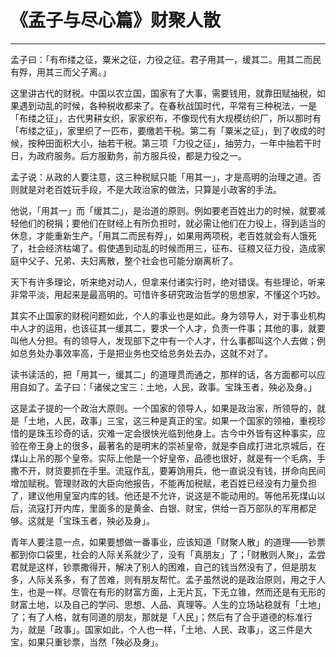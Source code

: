 # 《孟子与尽心篇》财聚人散

------

孟子曰：「有布缕之征，粟米之征，力役之征。君子用其一，缓其二。用其二而民有殍，用其三而父子离。」

这里讲古代的财税。中国以农立国，国家有了大事，需要钱用，就靠田赋抽税，如果遇到动乱的时候，各种税收都来了。在春秋战国时代，平常有三种税法，一是「布缕之征」，古代男耕女织，家家织布，不像现代有大规模纺织厂，所以那时有「布缕之征」，家里织了一匹布，要缴若干税。第二有「粟米之征」，到了收成的时候，按种田面积大小，抽若干税。第三项「力役之征」，抽劳力，一年中抽若干时日，为政府服务。后方服勤务，前方服兵役，都是力役之一。

孟子说：从政的人要注意，这三种税赋只能「用其一」，才是高明的治理之道。否则就是对老百姓玩手段，不是大政治家的做法，只算是小政客的手法。

他说，「用其一」而「缓其二」，是治道的原则。例如要老百姓出力的时候，就要减轻他们的税捐；要他们在财经上有所负担时，就必需让他们在力役上，得到适当的休息，才能重新生产。「用其二而民有殍」，如果用两项税，老百姓就会有人饿死了，社会经济枯竭了。假使遇到动乱的时候而用三，征布、征粮又征力役，造成家庭中父子、兄弟、夫妇离散，整个社会也可能分崩离析了。

天下有许多理论，听来绝对动人，但拿来付诸实行时，绝对错误。有些理论，听来非常平淡，用起来是最高明的。可惜许多研究政治哲学的思想家，不懂这个巧妙。

其实不止国家的财税问题如此，个人的事业也是如此。身为领导人，对于事业机构中人才的运用，也该征其一缓其二，要求一个人才，负责一件事；其他的事，就要叫他人分担。有的领导人，发现部下之中有一个人才，什么事都叫这个人去做；例如总务处办事效率高，于是把业务也交给总务处去办，这就不对了。

读书读活的，把「用其一，缓其二」的道理贯而通之，那样的话，各方面都可以应用自如了。孟子曰：「诸侯之宝三：土地，人民，政事。宝珠玉者，殃必及身。」

这是孟子提的一个政治大原则。一个国家的领导人，如果是政治家，所领导的，就是「土地，人民，政事」三宝，这三种是真正的宝。如果一个国家的领袖，重视珍惜的是珠玉珍奇的话，灾难一定会很快光临到他身上。古今中外皆有这种事实，应验在帝王身上的很多，最著名的是明末的崇祯皇帝，就是李自成打进北京城后，在煤山上吊的那个皇帝。实际上他是一个好皇帝，品德也很好，就是有一个毛病，手撒不开，财货要抓在手里。流寇作乱，要筹饷用兵，他一直说没有钱，拼命向民间增加赋税。管理财政的大臣向他报告，不能再加税赋，老百姓已经没有力量负担了，建议他用皇室内库的钱。他还是不允许，说这是不能动用的。等他吊死煤山以后，流寇打开内库，里面多的是黄金、白银、财宝，供给一百万部队的军用都足够。这就是「宝珠玉者，殃必及身」。

青年人要注意一点，如果要想做一番事业，应该知道「财聚人散」的道理——钞票都到你口袋里，社会的人际关系就少了，没有「真朋友」了；「财散则人聚」，孟尝君就是这样，钞票撒得开，解决了别人的困难，自己的钱当然没有了，但是朋友多，人际关系多，有了苦难，则有朋友帮忙。孟子虽然说的是政治原则，用之于人生，也是一样。尽管在有形的财富方面，上无片瓦，下无立锥，然而还是有无形的财富土地，以及自己的学问、思想、人品、真理等。人生的立场站稳就有「土地」了；有了人格，就有同道的朋友，那就是「人民」；然后有了合乎道德的标准行为，就是「政事」。国家如此，个人也一样，「土地、人民、政事」，这三件是大宝，如果只重钞票，当然「殃必及身」。
